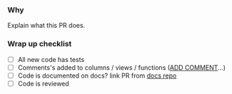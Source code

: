 ### Why

Explain what this PR does.

### Wrap up checklist

- [ ] All new code has tests
- [ ] Comments's added to columns / views / functions ([ADD COMMENT](https://www.postgresql.org/docs/9.4/static/sql-comment.html)...) 
- [ ] Code is documented on docs? link PR from [docs repo](https://github.com/common-group/common)
- [ ] Code is reviewed

